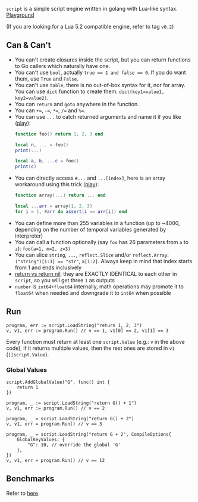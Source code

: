 `script` is a simple script engine written in golang with Lua-like syntax. [Playground](http://play.fweibo.com)

(If you are looking for a Lua 5.2 compatible engine, refer to tag `v0.2`)

## Can & Can't

- You can't create closures inside the script, but you can return functions to Go callers which naturally have one.
- You can't use `bool`, actually `true == 1 and false == 0`. If you do want them, use `True` and `False`.
- You can't use `table`, there is no out-of-box syntax for it, nor for array. You can use `dict` function to create them: `dict(key1=value1, key2=value2)`.
- You can `return` and `goto` anywhere in the function.
- You can `+=`, `-=`, `*=`, `/=` and `%=`.
- You can use `...` to catch returned arguments and name it if you like ([play](http://play.fweibo.com/?src=r8vl6P)):
	```lua
	function foo() return 1, 2, 3 end
	
	local n, ... = foo()
	print(...)

	local a, b, ...c = foo()
	print(c)
	```
- You can directly access `#...` and `...[index]`, here is an array workaround using this trick ([play](http://play.fweibo.com/?src=Hxxnhx)):
	```lua
	function array(...) return ... end
 
	local ...arr = array(1, 2, 3)
	for i = 1, #arr do assert(i == arr[i]) end
    ```
- You can define more than 255 variables in a function (up to ~4000, depending on the number of temporal variables generated by interpreter)
- You can call a function optionally (say `foo` has 26 parameters from `a` to `z`): `foo(a=1, m=2, z=3)`
- You can slice `string`, `...`, `reflect.Slice` and/or `reflect.Array`: `("string")[1:3] == "str"`, `a[1:2]`. Always keep in mind that index starts from 1 and ends inclusively
- [return vs return nil](https://stackoverflow.com/questions/18522299/returning-nil-from-a-lua-function-in-c-vs-returning-0-values): they are EXACTLY IDENTICAL to each other in `script`, so you will get three `1` as outputs
- `number` is `int64+float64` internally, math operations may promote it to `float64` when needed and downgrade it to `int64` when possible

## Run

```golang
program, err := script.LoadString("return 1, 2, 3")
v, v1, err := program.Run() // v == 1, v1[0] == 2, v1[1] == 3
```

Every function must return at least one `script.Value` (e.g.: `v` in the above code), if it returns multiple values, then the rest ones are stored in `v1` (`[]script.Value`).

### Global Values

```golang
script.AddGlobalValue("G", func() int {
	return 1
})

program, _ := script.LoadString("return G() + 1")
v, v1, err := program.Run() // v == 2

program, _ = script.LoadString("return G() + 2")
v, v1, err = program.Run() // v == 3

program, _ = script.LoadString("return G + 2", CompileOptions{
	GlobalKeyValues: {
		"G": 10, // override the global 'G'
	},
})
v, v1, err = program.Run() // v == 12
```

## Benchmarks

Refer to [here](https://github.com/coyove/potatolang/blob/master/tests/bench/perf.md).

